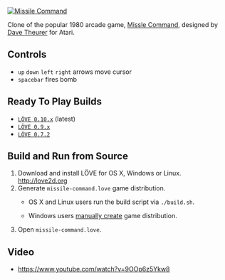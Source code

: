 [![Missile Command](http://i.imgur.com/wGUjY.png "Missile Command")](https://www.youtube.com/watch?v=9OOp6z5Ykw8)

Clone of the popular 1980 arcade game, [Missle Command](https://en.wikipedia.org/wiki/Missile_Command), designed by [Dave Theurer](https://en.wikipedia.org/wiki/Dave_Theurer) for Atari.

## Controls

* `up` `down` `left` `right` arrows move cursor
* `spacebar` fires bomb

## Ready To Play Builds
* [`LÖVE 0.10.x`](https://github.com/chadpaulson/missile-command/blob/master/missile-command.love?raw=true) (latest)
* [`LÖVE 0.9.x`](http://love2d.org/forums/download/file.php?id=10478)
* [`LÖVE 0.7.2`](http://love2d.org/forums/download/file.php?id=3072)

## Build and Run from Source

1. Download and install LÖVE for OS X, Windows or Linux. http://love2d.org
2. Generate `missile-command.love` game distribution.
    * OS X and Linux users run the build script via `./build.sh`.

    * Windows users [manually create](http://love2d.org/wiki/Game_Distribution "LOVE 2D Game Distribution") game distribution.
3. Open `missile-command.love`.


## Video
* https://www.youtube.com/watch?v=9OOp6z5Ykw8
